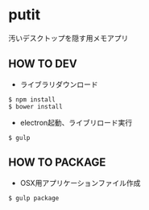 # putit
汚いデスクトップを隠す用メモアプリ


## HOW TO DEV

- ライブラリダウンロード

```
$ npm install
$ bower install
```

- electron起動、ライブリロード実行

```
$ gulp
```



## HOW TO PACKAGE

- OSX用アプリケーションファイル作成

```
$ gulp package
```
